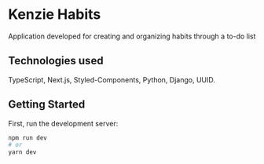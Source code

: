 # Kenzie Habits

Application developed for creating and organizing habits through a to-do list

## Technologies used

TypeScript, Next.js, Styled-Components, Python, Django, UUID.

## Getting Started

First, run the development server:

```bash
npm run dev
# or
yarn dev
```
